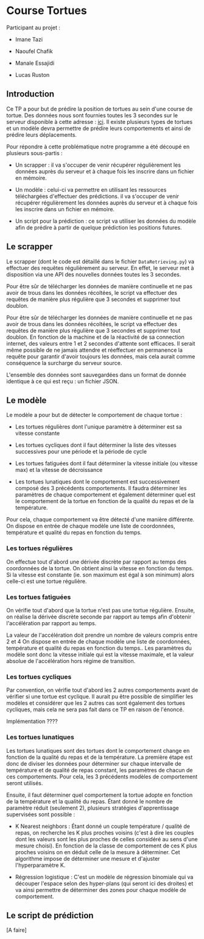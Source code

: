# Course Tortues



Participant au projet :


- Imane Tazi


- Naoufel Chafik


- Manale Essajidi


- Lucas Ruston



## Introduction


Ce TP a pour but de prédire la position de tortues au sein d'une course de tortue. Des données nous sont fournies toutes les 3 secondes sur le serveur disponible à cette adresse : [ici](http://tortues.ecoquery.os.univ-lyon1.fr). Il existe plusieurs types de tortues et un modèle devra permettre de prédire leurs comportements et ainsi de prédire leurs déplacements.



Pour répondre à cette problématique notre programme a été découpé en plusieurs sous-partis :



- Un scrapper : il va s'occuper de venir récupérer régulièrement les données auprès du serveur et à chaque fois les inscrire dans un fichier en mémoire.


- Un modèle : celui-ci va permettre en utilisant les ressources téléchargées d'effectuer des prédictions. il va s'occuper de venir récupérer régulièrement les données auprès du serveur et à chaque fois les inscrire dans un fichier en mémoire.


- Un script pour la prédiction : ce script va utiliser les données du modèle afin de prédire à partir de quelque prédiction les positions futures.



## Le scrapper


Le scrapper (dont le code est détaillé dans le fichier ```DataRetrieving.py```) va effectuer des requêtes régulièrement au serveur. En effet, le serveur met à disposition via une API des nouvelles données toutes les 3 secondes.



Pour être sûr de télécharger les données de manière continuelle et ne pas avoir de trous dans les données récoltées, le script va effectuer des requêtes de manière plus régulière que 3 secondes et supprimer tout doublon.


Pour être sûr de télécharger les données de manière continuelle et ne pas avoir de trous dans les données récoltées, le script va effectuer des requêtes de manière plus régulière que 3 secondes et supprimer tout doublon. En fonction de la machine et de la réactivité de sa connection internet, des valeurs entre 1 et 2 secondes d'attente sont efficaces. Il serait même possible de ne jamais attendre et réeffectuer en permanence la requête pour garantir d'avoir toujours les données, mais cela aurait comme conséquence la surcharge du serveur source.



L'ensemble des données sont sauvegardées dans un format de donnée identique à ce qui est reçu : un fichier JSON.



## Le modèle



Le modèle a pour but de détecter le comportement de chaque tortue :



- Les tortues régulières dont l'unique paramètre à déterminer est sa vitesse constante


- Les tortues cycliques dont il faut déterminer la liste des vitesses successives pour une période et la période de cycle


- Les tortues fatiguées dont il faut déterminer la vitesse initiale (ou vitesse max) et la vitesse de décroissance


- Les tortues lunatiques dont le comportement est successivement composé des 3 précédents comportements. Il faudra déterminer les paramètres de chaque comportement et également déterminer quel est le comportement de la tortue en fonction de la qualité du repas et de la température.



Pour cela, chaque comportement va être détecté d'une manière différente. On dispose en entrée de chaque modèle une liste de coordonnées, température et qualité du repas en fonction du temps.



### Les tortues régulières


On effectue tout d'abord une dérivée discrète par rapport au temps des coordonnées de la tortue. On obtient ainsi la vitesse en fonction du temps. Si la vitesse est constante (ie. son maximum est égal à son minimum) alors celle-ci est une tortue régulière.



### Les tortues fatiguées


On vérifie tout d'abord que la tortue n'est pas une tortue régulière. Ensuite, on réalise la dérivée discrète seconde par rapport au temps afin d'obtenir l'accélération par rapport au temps.


La valeur de l'accélération doit prendre un nombre de valeurs compris entre 2 et 4 On dispose en entrée de chaque modèle une liste de coordonnées, température et qualité du repas en fonction du temps.. Les paramètres du modèle sont donc la vitesse initiale qui est la vitesse maximale, et la valeur absolue de l'accélération hors régime de transition.




### Les tortues cycliques


Par convention, on vérifie tout d'abord les 2 autres comportements avant de vérifier si une tortue est cyclique. Il aurait pu être possible de simplifier les modèles et considérer que les 2 autres cas sont également des tortues cycliques, mais cela ne sera pas fait dans ce TP en raison de l'énoncé.



Implémentation ????



### Les tortues lunatiques


Les tortues lunatiques sont des tortues dont le comportement change en fonction de la qualité du repas et de la température. La première étape est donc de diviser les données pour déterminer sur chaque intervalle de température et de qualité de repas constant, les paramètres de chacun de ces comportements. Pour cela, les 3 précédents modèles de comportement seront utilisés.



Ensuite, il faut déterminer quel comportement la tortue adopte en fonction de la température et la qualité du repas. Étant donné le nombre de paramètre réduit (seulement 2), plusieurs stratégies d'apprentissage supervisées sont possible :


- K Nearest neighbors : Étant donné un couple température / qualité de repas, on recherche les K plus proches voisins (c'est à dire les couples dont les valeurs sont les plus proches de celles considéré au sens d'une mesure choisi). En fonction de la classe de comportement de ces K plus proches voisins on en déduit celle de la mesure à déterminer. Cet algorithme impose de déterminer une mesure et d'ajuster l'hyperparamètre K.


- Régression logistique : C'est un modèle de régression binomiale qui va découper l'espace selon des hyper-plans (qui seront ici des droites) et va ainsi permettre de déterminer des zones pour chaque modèle de comportement.





## Le script de prédiction


[A faire]
